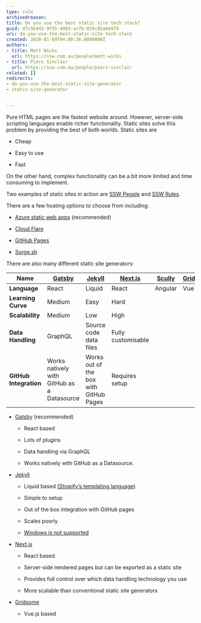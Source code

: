 ```yaml
---
type: rule
archivedreason: 
title: Do you use the best static site tech stack?
guid: d7c5b443-9f55-4983-ac7b-016c85a6d479
uri: do-you-use-the-best-static-site-tech-stack
created: 2020-01-09T04:00:36.0000000Z
authors:
- title: Matt Wicks
  url: https://ssw.com.au/people/matt-wicks
- title: Piers Sinclair
  url: https://ssw.com.au/people/piers-sinclair
related: []
redirects:
- do-you-use-the-best-static-site-generator
- static-site-generator


---
```


Pure HTML pages are the fastest website around.  However, server-side scripting languages enable richer functionality. Static sites solve this problem by providing the best of both worlds. Static sites are

*	Cheap
  
*	Easy to use
  
*	Fast

On the other hand, complex functionality can be a bit more limited and time consuming to implement.

Two examples of static sites in action are [SSW People](https://www.ssw.com.au/people/) and [SSW Rules](https://www.ssw.com.au/rules/).

There are a few hosting options to choose from including:

*	[Azure static web apps](https://azure.microsoft.com/en-us/services/app-service/static/) (recommended)

*	[Cloud Flare](https://pages.cloudflare.com/)

*	[GitHub Pages](https://pages.github.com/)

*	[Surge.sh](https://surge.sh/)

There are also many different static site generators:

| **Name** | [Gatsby](https://www.gatsbyjs.com/) | [Jekyll](https://jekyllrb.com/) | [Next.js](https://nextjs.org/) | [Scully](https://scully.io/) | [Gridsome](https://gridsome.org/)
| --- | --- | --- | --- | --- | --- 
| **Language** | React | Liquid | React | Angular | Vue
| **Learning Curve** | Medium | Easy | Hard |
| **Scalability** | Medium | Low | High
| **Data Handling** | GraphQL | Source code data files | Fully customisable
| **GitHub Integration** | Works natively with GitHub as a Datasource | Works out of the box with GitHub Pages | Requires setup
 

*	[Gatsby](https://www.gatsbyjs.com/) (recommended)

    *	React based
  
    *	Lots of plugins
    
    * Data handling via GraphQL
    
    * Works natively with GitHub as a Datasource.
  
*	[Jekyll](https://jekyllrb.com/)
    
    * Liquid based [(Shopify’s templating language)](https://www.shopify.com/partners/blog/115244038-an-overview-of-liquid-shopifys-templating-language)
    
    * Simple to setup
    
    * Out of the box integration with GitHub pages
    
    * Scales poorly
    
    * [Windows is not supported](https://jekyllrb.com/docs/installation/windows/)
  
*	[Next.js](https://nextjs.org/)
    
    * React based
    
    * Server-side rendered pages but can be exported as a static site
    
    * Provides full control over which data handling technology you use
    
    * More scalable than conventional static site generators
* [Gridsome](https://gridsome.org/)
    * Vue.js based  
